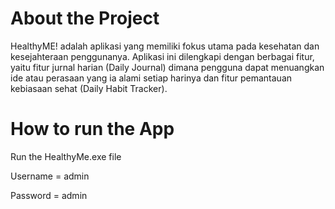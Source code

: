 <h1> About the Project </h1>
<p>HealthyME!  adalah  aplikasi  yang  memiliki  fokus  utama  pada  kesehatan  dan kesejahteraan  penggunanya.  Aplikasi  ini  dilengkapi  dengan  berbagai  fitur,  yaitu fitur jurnal  harian (Daily Journal) dimana pengguna dapat menuangkan ide atau perasaan yang ia alami setiap  harinya dan fitur pemantauan  kebiasaan  sehat (Daily Habit Tracker).</p>

<h1> How to run the App </h1>
<p>Run the HealthyMe.exe file</p>
<p>Username = admin</p>
<p>Password = admin</p>
